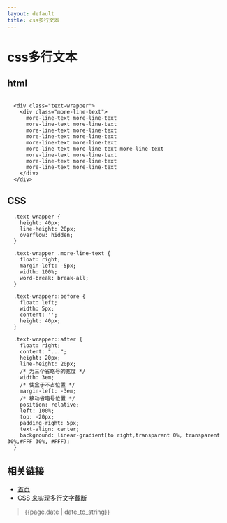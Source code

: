 ```yaml
---
layout: default
title: css多行文本
---
```


# css多行文本

## html

```

  <div class="text-wrapper">
    <div class="more-line-text">
      more-line-text more-line-text
      more-line-text more-line-text
      more-line-text more-line-text
      more-line-text more-line-text
      more-line-text more-line-text
      more-line-text more-line-text more-line-text
      more-line-text more-line-text
      more-line-text more-line-text
      more-line-text more-line-text
    </div>
  </div>

```
## CSS

```
  .text-wrapper {
    height: 40px;
    line-height: 20px;
    overflow: hidden;
  }

  .text-wrapper .more-line-text {
    float: right;
    margin-left: -5px;
    width: 100%;
    word-break: break-all;
  }

  .text-wrapper::before {
    float: left;
    width: 5px;
    content: '';
    height: 40px;
  }

  .text-wrapper::after {
    float: right;
    content: "...";
    height: 20px;
    line-height: 20px;
    /* 为三个省略号的宽度 */
    width: 3em;
    /* 使盒子不占位置 */
    margin-left: -3em;
    /* 移动省略号位置 */
    position: relative;
    left: 100%;
    top: -20px;
    padding-right: 5px;
    text-align: center;
    background: linear-gradient(to right,transparent 0%, transparent 30%,#FFF 30%, #FFF);
  }
```

## 相关链接
- [首页](http://zhishan33.github.io/shanBlog/)
- [CSS 来实现多行文字截断](https://juejin.im/post/5be2dd8fe51d451bb447e0a5?utm_source=gold_browser_extension)
> {{page.date | date_to_string}}
